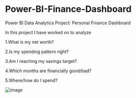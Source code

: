 # Power-BI-Finance-Dashboard

Power BI Data Analytics Project: Personal Finance Dashboard

In this project I have worked on to analyze

1.What is my net worth?

2.Is my spending pattern right?

3.Am I reaching my savings target?

4.Which months are financially good/bad?

5.Where/how do I spend?

![image](https://user-images.githubusercontent.com/104999123/200179976-65e5514c-b88f-4b8c-90d7-608aa02ce451.png)
